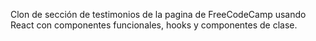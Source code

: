 Clon de sección de testimonios de la pagina de FreeCodeCamp usando React con componentes funcionales, hooks y componentes de clase.

